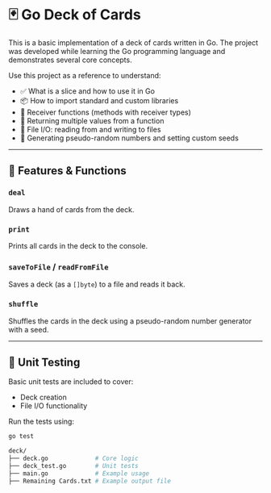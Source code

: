 # 🃏 Go Deck of Cards

This is a basic implementation of a deck of cards written in Go. The project was developed while learning the Go programming language and demonstrates several core concepts.

Use this project as a reference to understand:

- ✅ What is a slice and how to use it in Go  
- 📦 How to import standard and custom libraries  
- 🔁 Receiver functions (methods with receiver types)  
- 🔄 Returning multiple values from a function  
- 💾 File I/O: reading from and writing to files  
- 🎲 Generating pseudo-random numbers and setting custom seeds  

---

## 📘 Features & Functions

### `deal`
Draws a hand of cards from the deck.

### `print`
Prints all cards in the deck to the console.

### `saveToFile` / `readFromFile`
Saves a deck (as a `[]byte`) to a file and reads it back.

### `shuffle`
Shuffles the cards in the deck using a pseudo-random number generator with a seed.

---

## 🧪 Unit Testing

Basic unit tests are included to cover:

- Deck creation  
- File I/O functionality  

Run the tests using:

```bash
go test

deck/
├── deck.go             # Core logic
├── deck_test.go        # Unit tests
├── main.go             # Example usage
├── Remaining Cards.txt # Example output file

